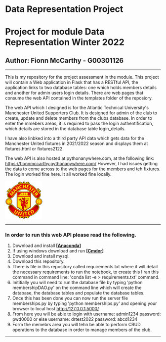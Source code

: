 # Data Representation Project </n>

# Project for module Data Representation Winter 2022 </n>

## Author: Fionn McCarthy - G00301126 </n>
---
This is my repository for the project assessment in the module. This project will contain a Web application in Flask that has a RESTful API, the application
links to two database tables: one which holds members details and another for admin users login details. There are web pages that consume the web API contained in the templates folder of the reposiory. 

The web API which I designed is for the Atlantic Technical University's Manchester United Supporters Club. It is designed for admin of the club to create, update and delete members from the clubs database. In order to enter the mmebers areas, it is required to pass the login authentification, which details are stored in the database table login_details. 

I have also linbked into a third party API data which gets data for the Manchester United fixtures in 2021/2022 season and displays them at fixtures.html or fixtures2122. 


The web API is also hosted at pythonanywhere.com, at the following link: https://fionnmccarthy.pythonanywhere.com/
However, I had issues getting the data to come across to the web pages for the members and teh fixtures. The login worked fine here. It all worked fine locally.


![xplotoutput](templates/images/standard.png)

---
### In order to run this web API please read the following.
1. Download and install **[[Anaconda](https://www.anaconda.com/products/individual)]**  
2. If using windows download and run **[[Cmder](https://cmder.net/)]** 
3. Download and install mysql. 
3. Download this repository.
4. There is file in this repository called requirements.txt where it will detail the necessary requirements to run the notebook, to create this I ran this command in command line: 'conda list -e > requirements.txt' command.
5. Inititially you will need to run the database file by typing 'python membershipDAO.py' on the command line which will create the database, the database tables and populate the database tables. 
6. Once this has been done you can now run the server file memberships.py by typing 'python memberships.py' and opening your browser to local host http://127.0.0.1:5000/ 
7. From here you will be able to login with username: admin1234 password: pwd0000 or else username: drtest2022 password: abcd1234
8. Form the memebrs area you will tehn be able to perform CRUD operations to the database in order to manage members of the club. 
---

